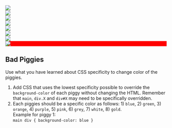 <main class="container">
  <section id="piggies" class="piggies">
    <div id="piggy1" class="piggy piggy-1" data-spec="0002">
      <img src="https://imdac.github.io/images/codepen/piggy.png">
    </div>
    <div id="piggy2" class="piggy piggy-2" data-spec="0011">
      <img src="https://imdac.github.io/images/codepen/piggy.png">
    </div>
    <div id="piggy3" class="piggy piggy-3" data-spec="0012">
      <img src="https://imdac.github.io/images/codepen/piggy.png">
    </div>
    <div id="piggy4" class="piggy piggy-4" data-spec="0021">
      <img src="https://imdac.github.io/images/codepen/piggy.png">
    </div>
    <div id="piggy5" class="piggy piggy-5" data-spec="0031">
      <img src="https://imdac.github.io/images/codepen/piggy.png">
    </div>
    <div id="piggy6" class="piggy piggy-6" data-spec="0101">
      <img src="https://imdac.github.io/images/codepen/piggy.png">
    </div>
    <div id="piggy7" class="piggy piggy-7" data-spec="0221">
      <img src="https://imdac.github.io/images/codepen/piggy.png">
    </div>
    <div id="piggy8" class="piggy piggy-8" data-spec="1010" style="background-color: red">
      <img src="https://imdac.github.io/images/codepen/piggy.png">
    </div>
  </section>
</main>
<div class="instructions">

## Bad Piggies

Use what you have learned about CSS specificity to change color of the piggies. 
  
1. Add CSS that uses the lowest specificity possible to override the `background-color` of each piggy without changing the HTML. Remember that `main`, `div.X` and `div#X` may need to be specifically overridden.
2. Each piggies should be a specific color as follows: 1) `blue`, 2) `green`, 3) `orange`, 4) `purple`, 5) `pink`, 6) `grey`, 7) `white`, 8) `gold`.<br>
  Example for piggy 1: <br>`main div { background-color: blue }`